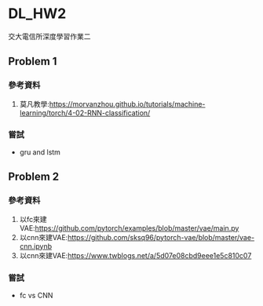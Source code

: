 # DL_HW2
交大電信所深度學習作業二

## Problem 1
### 參考資料
1. 莫凡教學:https://morvanzhou.github.io/tutorials/machine-learning/torch/4-02-RNN-classification/

### 嘗試
* gru and lstm

## Problem 2
### 參考資料
1. 以fc來建VAE:https://github.com/pytorch/examples/blob/master/vae/main.py
2. 以cnn來建VAE:https://github.com/sksq96/pytorch-vae/blob/master/vae-cnn.ipynb
3. 以cnn來建VAE:https://www.twblogs.net/a/5d07e08cbd9eee1e5c810c07

### 嘗試
* fc vs CNN
